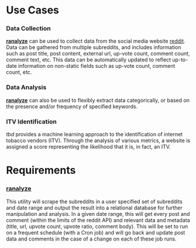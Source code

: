 # Use Cases

### Data Collection

**[ranalyze](/ITVS/ranalyze)** can be used to collect data from the social media website
[reddit](https://reddit.com). Data can be gathered from multiple subreddits, and includes
information such as post title, post content, external url, up-vote count, comment count,
comment text, etc. This data can be automatically updated to reflect up-to-date information
on non-static fields such as up-vote count, comment count, etc.

### Data Analysis

**[ranalyze](/ITVS/ranalyze)** can also be used to flexibly extract data categorically,
or based on the presence and/or frequency of specified keywords.

### ITV Identification

*tbd* provides a machine learning approach to the identification of internet tobacco vendors
(ITV). Through the analysis of various metrics, a website is assigned a score representing
the likelihood that it is, in fact, an ITV.

# Requirements

### [ranalyze](/ITVS/ranalyze)

This utility will scrape the subreddits in a user specified set of subreddits and date range 
and output the result into a relational database for further manipulation and analysis. 
In a given date range, this will get every post and comment (within the limits of the reddit API) 
and relevant data and metadata (title, url, upvote count, upvote ratio, comment body). This will be 
set to run on a frequent schedule (with a Cron job) and will go back and update post data and 
comments in the case of a change on each of these job runs. 
